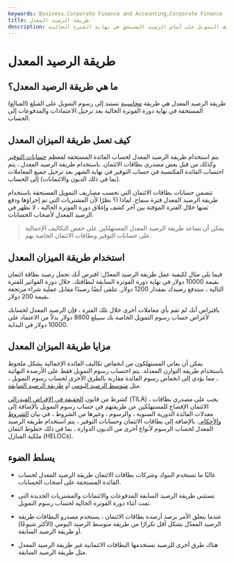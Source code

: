 ```yaml
---
keywords: Business,Corporate Finance and Accounting,Corporate Finance
title: طريقة الرصيد المعدل
description: طريقة الرصيد المعدل هي طريقة محاسبة تكاليف التمويل على أساس الرصيد المستحق في نهاية الفترة الحالية.
---
```


# طريقة الرصيد المعدل
## ما هي طريقة الرصيد المعدل؟

طريقة الرصيد المعدل هي طريقة [محاسبية](/accountingmethod) تستند إلى رسوم التمويل على المبلغ (المبالغ) المستحقة في نهاية دورة الفوترة الحالية بعد ترحيل الاعتمادات والمدفوعات إلى الحساب.

## كيف تعمل طريقة الميزان المعدل

يتم استخدام طريقة الرصيد المعدل لحساب الفائدة المستحقة لمعظم [حسابات التوفير](/savingsaccount) وكذلك من قبل بعض مصدري بطاقات الائتمان. باستخدام طريقة الرصيد المعدل ، يتم احتساب الفائدة المكتسبة في حساب التوفير في نهاية الشهر بعد ترحيل جميع المعاملات (بما في ذلك الديون والائتمانات) إلى الحساب.

تتضمن حسابات بطاقات الائتمان التي تحسب مصاريف التمويل المستحقة باستخدام طريقة الرصيد المعدل فترة سماح. لماذا ا؟ نظرًا لأن المشتريات التي تم إجراؤها ودفع ثمنها خلال الفترة المؤقتة بين آخر كشف وإغلاق دورة الفوترة الحالية ، لا تظهر في الرصيد المعدل لأصحاب الحسابات.

> يمكن أن تساعد طريقة الرصيد المعدل المستهلكين على خفض التكاليف الإجمالية على حسابات التوفير وبطاقات الائتمان الخاصة بهم.

>

## استخدام طريقة الميزان المعدل

فيما يلي مثال لكيفية عمل طريقة الرصيد المعدّل: افترض أنك تحمل رصيد بطاقة ائتمان بقيمة 10000 دولار في نهاية دورة الفوترة السابقة لبطاقتك. خلال دورة الفواتير للفترة التالية ، ستدفع رصيدك بمقدار 1200 دولار. تتلقى أيضًا رصيدًا مقابل عملية شراء مرتجعة بقيمة 200 دولار.

بافتراض أنك لم تقم بأي معاملات أخرى خلال تلك الفترة ، فإن الرصيد المعدل لحسابك لأغراض حساب رسوم التمويل الخاصة بك سيبلغ 8600 دولار بدلاً من الاعتماد على 10000 دولار في البداية.

## مزايا طريقة الميزان المعدل

يمكن أن يعاني المستهلكون من انخفاض تكاليف الفائدة الإجمالية بشكل ملحوظ باستخدام طريقة التوازن المعدلة. يتم احتساب رسوم التمويل فقط على الأرصدة النهائية ، مما يؤدي إلى انخفاض رسوم الفائدة مقارنة بالطرق الأخرى لحساب رسوم التمويل ، مثل [متوسط الرصيد اليومي](/averagedailybalance) أو [طريقة الرصيد السابقة](/previousbalancemethod).

كشرط من قانون [الحقيقة في الإقراض الفيدرالي](/tila) (TILA) ، يجب على مصدري بطاقات الائتمان الإفصاح للمستهلكين عن طريقتهم في حساب رسوم التمويل بالإضافة إلى معدلات الفائدة الدورية السنوية ، والرسوم ، وغيرها من الشروط ، في بيان [الشروط والأحكام.](/terms-and-conditions-credit-card). بالإضافة إلى بطاقات الائتمان وحسابات التوفير ، يتم استخدام طريقة الرصيد المعدل لحساب الرسوم لأنواع أخرى من الديون الدوارة ، بما في ذلك خطوط ائتمان ملكية المنازل (HELOCs).

## يسلط الضوء

- غالبًا ما تستخدم البنوك وشركات بطاقات الائتمان طريقة الرصيد المعدل لحساب الفائدة المستحقة على أصحاب الحسابات.

- تستثني طريقة الرصيد السابقة المدفوعات والائتمانات والمشتريات الجديدة التي تمت أثناء دورة الفوترة الحالية لحساب رسوم التمويل.

- عندما يتعلق الأمر برصد أرصدة بطاقات الائتمان ، يستخدم مصدرو البطاقات طريقة الرصيد المعدّل بشكل أقل تكرارًا من طريقة متوسط الرصيد اليومي (الأكثر شيوعًا) أو طريقة الرصيد السابقة.

- هناك طرق أخرى للرصيد تستخدمها البطاقات الائتمانية غير طريقة الرصيد المعدل مثل طريقة الرصيد السابقة.

